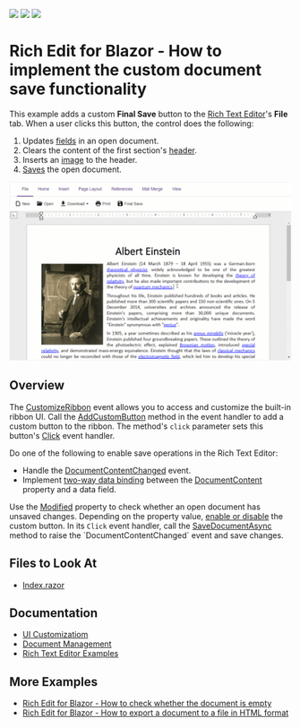 <!-- default badges list -->
![](https://img.shields.io/endpoint?url=https://codecentral.devexpress.com/api/v1/VersionRange/524997944/22.1.4%2B)
[![](https://img.shields.io/badge/Open_in_DevExpress_Support_Center-FF7200?style=flat-square&logo=DevExpress&logoColor=white)](https://supportcenter.devexpress.com/ticket/details/T1109273)
[![](https://img.shields.io/badge/📖_How_to_use_DevExpress_Examples-e9f6fc?style=flat-square)](https://docs.devexpress.com/GeneralInformation/403183)
<!-- default badges end -->
# Rich Edit for Blazor - How to implement the custom document save functionality

This example adds a custom **Final Save** button to the [Rich Text Editor](https://docs.devexpress.com/Blazor/DevExpress.Blazor.RichEdit.DxRichEdit)'s **File** tab. When a user clicks this button, the control does the following:

1. Updates [fields](https://docs.devexpress.com/Blazor/DevExpress.Blazor.RichEdit.Field#remarks) in an open document.
2. Clears the content of the first section's [header](https://docs.devexpress.com/Blazor/DevExpress.Blazor.RichEdit.Section#section-headers-and-footers).
3. Inserts an [image](https://docs.devexpress.com/Blazor/DevExpress.Blazor.RichEdit.Image#remarks) to the header.
4. [Saves](https://docs.devexpress.com/Blazor/DevExpress.Blazor.RichEdit.DxRichEdit.SaveDocumentAsync(System.Threading.CancellationToken)) the open document.

![Blazor Rich Edit implement custom saving](images/custom-saving.gif)

## Overview

The [CustomizeRibbon](https://docs.devexpress.com/Blazor/DevExpress.Blazor.RichEdit.DxRichEdit.CustomizeRibbon) event allows you to access and customize the built-in ribbon UI. Call the [AddCustomButton](https://docs.devexpress.com/Blazor/DevExpress.Blazor.Office.BarItemCollection.AddCustomButton(System.Int32-System.String-System.Func-System.Threading.Tasks.Task-)) method in the event handler to add a custom button to the ribbon. The method's `click` parameter sets this button's [Click](https://docs.devexpress.com/Blazor/DevExpress.Blazor.Office.IBarButton.Click) event handler.

Do one of the following to enable save operations in the Rich Text Editor:

* Handle the [DocumentContentChanged](https://docs.devexpress.com/Blazor/DevExpress.Blazor.RichEdit.DxRichEdit.DocumentContentChanged) event.
* Implement [two-way data binding](https://docs.devexpress.com/Blazor/402330/common-concepts/two-way-data-binding) between the [DocumentContent](https://docs.devexpress.com/Blazor/DevExpress.Blazor.RichEdit.DxRichEdit.DocumentContent) property and a data field. 

Use the [Modified](https://docs.devexpress.com/Blazor/DevExpress.Blazor.RichEdit.DxRichEdit.Modified) property to check whether an open document has unsaved changes. Depending on the property value, [enable or disable](https://docs.devexpress.com/Blazor/DevExpress.Blazor.Office.IBarItem.GetEnabled) the custom button. In its `Click` event handler, call the [SaveDocumentAsync](https://docs.devexpress.com/Blazor/DevExpress.Blazor.RichEdit.DxRichEdit.SaveDocumentAsync(System.Threading.CancellationToken)) method to raise the `DocumentContentChanged` event and save changes.

## Files to Look At

- [Index.razor](./CS/SaveDocuments/Pages/Index.razor)

## Documentation

- [UI Customizatiom](https://docs.devexpress.com/Blazor/DevExpress.Blazor.RichEdit.DxRichEdit#ui-customization)
- [Document Management](https://docs.devexpress.com/Blazor/403344/rich-edit/document-management)
- [Rich Text Editor Examples](https://docs.devexpress.com/Blazor/403343/rich-edit/examples)

## More Examples

- [Rich Edit for Blazor - How to check whether the document is empty](https://github.com/DevExpress-Examples/blazor-dxrichedit-check-if-document-is-empty)
- [Rich Edit for Blazor - How to export a document to a file in HTML format](https://github.com/DevExpress-Examples/blazor-dxrichedit-export-to-html)

